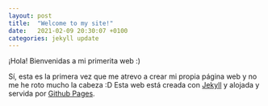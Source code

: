 ```yaml
---
layout: post
title:  "Welcome to my site!"
date:   2021-02-09 20:30:07 +0100
categories: jekyll update
---
```


¡Hola! Bienvenidas a mi primerita web :) 

Sí, esta es la primera vez que me atrevo a crear mi propia página web y no me he roto mucho la cabeza :D 
Esta web está creada con [Jekyll] y alojada y servida por [Github Pages].


[Jekyll]: https://jekyllrb.com
[Github Pages]: https://pages.github.com
